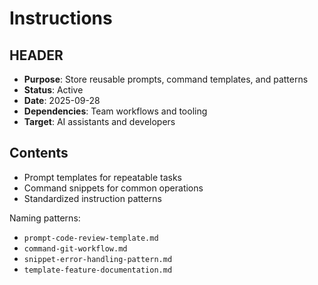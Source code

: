 # Instructions

## HEADER
- **Purpose**: Store reusable prompts, command templates, and patterns
- **Status**: Active
- **Date**: 2025-09-28
- **Dependencies**: Team workflows and tooling
- **Target**: AI assistants and developers

## Contents
- Prompt templates for repeatable tasks
- Command snippets for common operations
- Standardized instruction patterns

Naming patterns:
- `prompt-code-review-template.md`
- `command-git-workflow.md`
- `snippet-error-handling-pattern.md`
- `template-feature-documentation.md`

